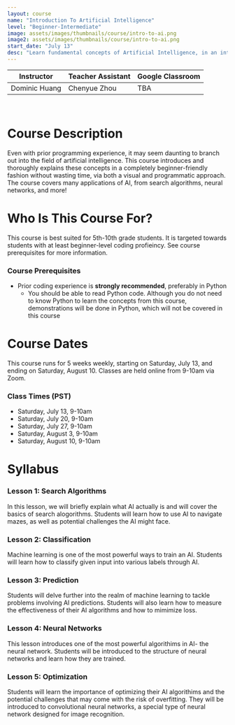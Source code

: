 ```yaml
---
layout: course
name: "Introduction To Artificial Intelligence"
level: "Beginner-Intermediate"
image: assets/images/thumbnails/course/intro-to-ai.png
image2: assets/images/thumbnails/course/intro-to-ai.png
start_date: "July 13"
desc: "Learn fundamental concepts of Artificial Intelligence, in an interactive and easy-to-grasp way!"
---
```

<link rel="stylesheet" href="assets/css/table.css">
<table class="styled-table">
    <thead>
        <tr>
            <th>Instructor</th>
            <th>Teacher Assistant</th>
            <th>Google Classroom</th>
        </tr>
    </thead>
    <tbody>
        <tr>
            <td>Dominic Huang</td>
            <td>Chenyue Zhou</td>
            <td>TBA</td>
        </tr>
    </tbody>
</table>
<br/>

# Course Description

Even with prior programming experience, it may seem daunting to branch out into the field of artificial intelligence. This course introduces and thoroughly explains these concepts in a completely beginner-friendly fashion without wasting time, via both a visual and programmatic approach. The course covers many applications of AI, from search algorithms, neural networks, and more!

# Who Is This Course For?

This course is best suited for 5th-10th grade students. It is targeted towards students with at least beginner-level coding profieincy. See course prerequisites for more information.

### Course Prerequisites

- Prior coding experience is **strongly recommended**, preferably in Python
  - You should be able to read Python code. Although you do not need to know Python to learn the concepts from this course, demonstrations will be done in Python, which will not be covered in this course

# Course Dates

This course runs for 5 weeks weekly, starting on Saturday, July 13, and ending on Saturday, August 10. Classes are held online from 9-10am via Zoom.

### Class Times (PST)

- Saturday, July 13, 9-10am
- Saturday, July 20, 9-10am
- Saturday, July 27, 9-10am
- Saturday, August 3, 9-10am
- Saturday, August 10, 9-10am

# Syllabus

### Lesson 1: Search Algorithms

In this lesson, we will briefly explain what AI actually is and will cover the basics of search alogorithms. Students will learn how to use AI to navigate mazes, as well as potential challenges the AI might face.

### Lesson 2: Classification

Machine learning is one of the most powerful ways to train an AI. Students will learn how to classify given input into various labels through AI.

### Lesson 3: Prediction

Students will delve further into the realm of machine learning to tackle problems involving AI predictions. Students will also learn how to measure the effectiveness of their AI algorithms and how to mimimize loss.

### Lesson 4: Neural Networks

This lesson introduces one of the most powerful algorithims in AI- the neural network. Students will be introduced to the structure of neural networks and learn how they are trained.

### Lesson 5: Optimization

Students will learn the importance of optimizing their AI algorithims and the potential challenges that may come with the risk of overfitting. They will be introduced to convolutional neural networks, a special type of neural network designed for image recognition.